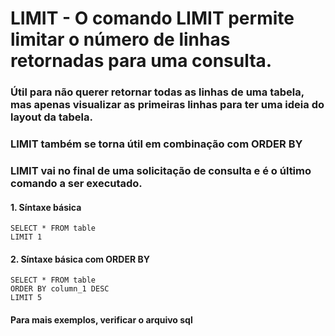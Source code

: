 # LIMIT - O comando LIMIT permite limitar o número de linhas retornadas para uma consulta.
### Útil para não querer retornar todas as linhas de uma tabela, mas apenas visualizar as primeiras linhas para ter uma ideia do layout da tabela.
### LIMIT também se torna útil em combinação com ORDER BY
### LIMIT vai no final de uma solicitação de consulta e é o último comando a ser executado.
#### 1. Síntaxe básica
````
SELECT * FROM table
LIMIT 1
````
#### 2. Síntaxe básica com ORDER BY
````
SELECT * FROM table
ORDER BY column_1 DESC
LIMIT 5
````
#### Para mais exemplos, verificar o arquivo sql
